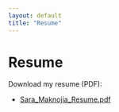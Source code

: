 ```yaml
---
layout: default
title: "Resume"
---
```


# Resume
Download my resume (PDF):

- [Sara_Maknojia_Resume.pdf](assets/Sara_Maknojia_Resume.pdf)
